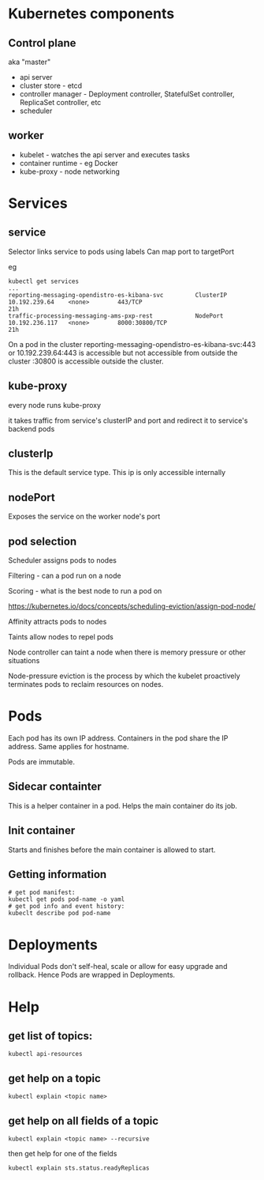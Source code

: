 # Kubernetes components
## Control plane
aka "master"
* api server
* cluster store - etcd
* controller manager - Deployment controller, StatefulSet controller, ReplicaSet controller, etc
* scheduler

## worker
* kubelet - watches the api server and executes tasks
* container runtime - eg Docker
* kube-proxy - node networking

# Services
## service
Selector links service to pods using labels
Can map port to targetPort

eg 
```
kubectl get services
...
reporting-messaging-opendistro-es-kibana-svc         ClusterIP   10.192.239.64    <none>        443/TCP                               21h
traffic-processing-messaging-ams-pxp-rest            NodePort    10.192.236.117   <none>        8000:30800/TCP                        21h
```
On a pod in the cluster reporting-messaging-opendistro-es-kibana-svc:443 or 10.192.239.64:443 is accessible but not accessible from outside the cluster
<worker ip>:30800 is accessible outside the cluster.

## kube-proxy
every node runs kube-proxy

it takes traffic from service's clusterIP and port and redirect it to service's backend pods

## clusterIp
This is the default service type.
This ip is only accessible internally

## nodePort
Exposes the service on the worker node's port


## pod selection

Scheduler assigns pods to nodes

Filtering - can a pod run on a node

Scoring - what is the best node to run a pod on

https://kubernetes.io/docs/concepts/scheduling-eviction/assign-pod-node/

Affinity attracts pods to nodes

Taints allow nodes to repel pods

Node controller can taint a node when there is memory pressure or other situations

Node-pressure eviction is the process by which the kubelet proactively terminates pods to reclaim resources on nodes.

# Pods
Each pod has its own IP address. Containers in the pod share the IP address. Same applies for hostname.

Pods are immutable.

## Sidecar containter
This is a helper container in a pod. Helps the main container do its job.
## Init container
Starts and finishes before the main container is allowed to start.

## Getting information
```
# get pod manifest:
kubectl get pods pod-name -o yaml
# get pod info and event history:
kubeclt describe pod pod-name
```

# Deployments
Individual Pods don't self-heal, scale or allow for easy upgrade and rollback. Hence Pods are wrapped in Deployments.

# Help
## get list of topics:
```
kubectl api-resources
```
## get help on a topic
```
kubectl explain <topic name>
```
## get help on all fields of a topic
```
kubectl explain <topic name> --recursive
```
then get help for one of the fields
```
kubectl explain sts.status.readyReplicas
```


